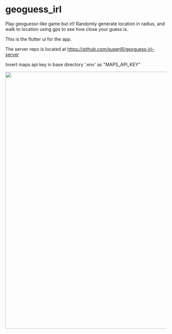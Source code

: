 # geoguess_irl

Play geoguessr-like game but irl!
Randomly generate location in radius, and walk to location using gps to see how close your guess is.

This is the flutter ui for the app.

The server repo is located at <https://github.com/superj6/geoguess-irl-server>

Insert maps api key in base directory '.env' as "MAPS\_API\_KEY"

<img src="https://jgon.net/static/images/geoguess-irl-screenshot.jpg" height="800px">
